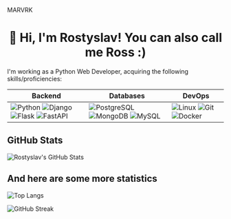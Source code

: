 MARVRK

<div align="center">
  <h1>👋 Hi, I'm Rostyslav! You can also call me Ross :)</h1>
</div>

I'm working as a Python Web Developer, acquiring the following skills/proficiencies:

| Backend           | Databases          | DevOps        |
|-------------------|--------------------|---------------|
| ![Python](https://img.shields.io/badge/-Python-3776AB?logo=python&logoColor=white&style=for-the-badge) ![Django](https://img.shields.io/badge/-Django-092E20?logo=django&logoColor=white&style=for-the-badge) ![Flask](https://img.shields.io/badge/-Flask-000000?logo=flask&logoColor=white&style=for-the-badge) ![FastAPI](https://img.shields.io/badge/-FastAPI-009688?logo=fastapi&logoColor=white&style=for-the-badge) | ![PostgreSQL](https://img.shields.io/badge/-PostgreSQL-336791?logo=postgresql&logoColor=white&style=for-the-badge) ![MongoDB](https://img.shields.io/badge/-MongoDB-47A248?logo=mongodb&logoColor=white&style=for-the-badge) ![MySQL](https://img.shields.io/badge/-MySQL-4479A1?logo=mysql&logoColor=white&style=for-the-badge) | ![Linux](https://img.shields.io/badge/-Linux-FCC624?logo=linux&logoColor=black&style=for-the-badge) ![Git](https://img.shields.io/badge/-Git-F05032?logo=git&logoColor=white&style=for-the-badge) ![Docker](https://img.shields.io/badge/-Docker-2496ED?logo=docker&logoColor=white&style=for-the-badge) |

## GitHub Stats

![Rostyslav's GitHub Stats](https://github-readme-stats.vercel.app/api?username=MARVRK&show_icons=true&theme=radical)

## And here are some more statistics

![Top Langs](https://github-readme-stats.vercel.app/api/top-langs/?username=MARVRK&layout=compact&theme=radical)

![GitHub Streak](https://github-readme-streak-stats.herokuapp.com/?user=MARVRK&theme=radical)
